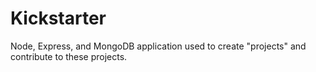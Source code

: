 # Kickstarter
Node, Express, and MongoDB application used to create "projects" and contribute to these projects.
